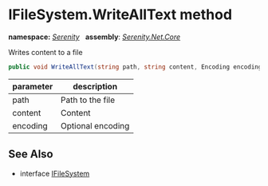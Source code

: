 # IFileSystem.WriteAllText method
**namespace:** *[Serenity](../../README.md#serenity-namespace)*   **assembly**: *[Serenity.Net.Core](../../README.md)*

Writes content to a file

```csharp
public void WriteAllText(string path, string content, Encoding encoding = null)
```

| parameter | description |
| --- | --- |
| path | Path to the file |
| content | Content |
| encoding | Optional encoding |

## See Also

* interface [IFileSystem](../IFileSystem.md)